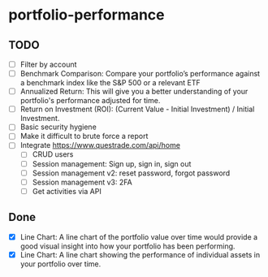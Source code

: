 # portfolio-performance

## TODO
- [ ] Filter by account
- [ ] Benchmark Comparison: Compare your portfolio’s performance against a benchmark index like the S&P 500 or a relevant ETF
- [ ] Annualized Return: This will give you a better understanding of your portfolio's performance adjusted for time.
- [ ] Return on Investment (ROI): (Current Value - Initial Investment) / Initial Investment.
- [ ] Basic security hygiene
- [ ] Make it difficult to brute force a report
- [ ] Integrate https://www.questrade.com/api/home
    - [ ] CRUD users
    - [ ] Session management: Sign up, sign in, sign out
    - [ ] Session management v2: reset password, forgot password
    - [ ] Session management v3: 2FA
    - [ ] Get activities via API

## Done
- [x] Line Chart: A line chart of the portfolio value over time would provide a good visual insight into how your portfolio has been performing.
- [x] Line Chart: A line chart showing the performance of individual assets in your portfolio over time.
